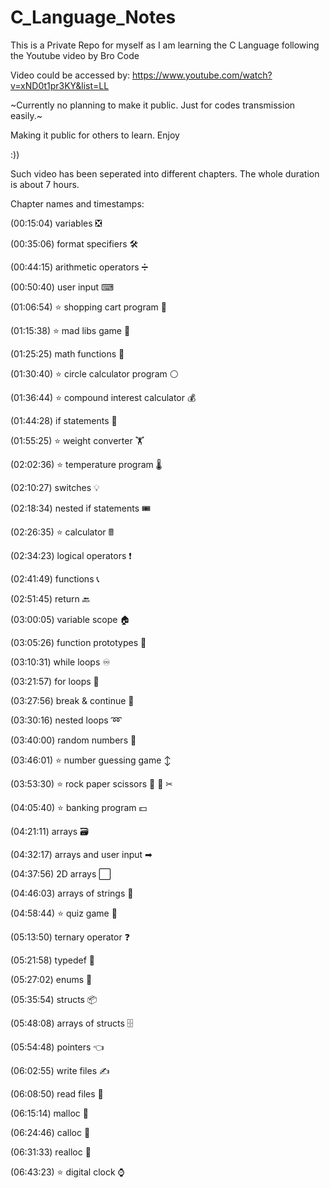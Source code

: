 # C_Language_Notes

This is a Private Repo for myself as I am learning the C Language following the Youtube video by Bro Code

Video could be accessed by: https://www.youtube.com/watch?v=xND0t1pr3KY&list=LL

~Currently no planning to make it public.
Just for codes transmission easily.~

Making it public for others to learn. Enjoy

:))

Such video has been seperated into different chapters. The whole duration is about 7 hours.

Chapter names and timestamps:

(00:15:04) variables ❎

(00:35:06) format specifiers 🛠

(00:44:15) arithmetic operators ➗

(00:50:40) user input ⌨

(01:06:54) ⭐ shopping cart program 🛒

(01:15:38) ⭐ mad libs game 📖

(01:25:25) math functions 🧮

(01:30:40) ⭐ circle calculator program ⚪

(01:36:44) ⭐ compound interest calculator 💰

(01:44:28) if statements 🤔

(01:55:25) ⭐ weight converter 🏋

(02:02:36) ⭐ temperature program 🌡

(02:10:27) switches 💡

(02:18:34) nested if statements 🎟

(02:26:35) ⭐ calculator 🖩

(02:34:23) logical operators ❗

(02:41:49) functions 📞

(02:51:45) return 🔙

(03:00:05) variable scope 🏠

(03:05:26) function prototypes 📌

(03:10:31) while loops ♾

(03:21:57) for loops 🔂

(03:27:56) break & continue 🛑

(03:30:16) nested loops ➿

(03:40:00) random numbers 🎲

(03:46:01) ⭐ number guessing game ↕

(03:53:30) ⭐ rock paper scissors 🗿 📄 ✂

(04:05:40) ⭐ banking program 💵

(04:21:11) arrays 🗃

(04:32:17) arrays and user input ➡

(04:37:56) 2D arrays ⬜

(04:46:03) arrays of strings 🧵

(04:58:44) ⭐ quiz game 💯

(05:13:50) ternary operator ❓

(05:21:58) typedef 📛

(05:27:02) enums 📅

(05:35:54) structs 📦

(05:48:08) arrays of structs 🗄

(05:54:48) pointers 👈

(06:02:55) write files ✍

(06:08:50) read files 📖

(06:15:14) malloc 🏢

(06:24:46) calloc 🧹

(06:31:33) realloc 🚢

(06:43:23) ⭐ digital clock ⌚

